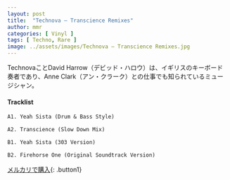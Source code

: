 ```yaml
---
layout: post
title:  "Technova – Transcience Remixes"
author: mmr
categories: [ Vinyl ]
tags: [ Techno, Rare ]
image: ../assets/images/Technova – Transcience Remixes.jpg
---
```


TechnovaことDavid Harrow（デビッド・ハロウ）は、イギリスのキーボード奏者であり、Anne Clark（アン・クラーク）との仕事でも知られているミュージシャン。

#### Tracklist
```md
A1. Yeah Sista (Drum & Bass Style)

A2. Transcience (Slow Down Mix)

B1. Yeah Sista (303 Version)

B2. Firehorse One (Original Soundtrack Version)
```

[メルカリで購入](https://jp.mercari.com/item/m92224497926?afid=6142608987){: .button1}

